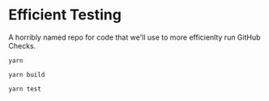 # Efficient Testing

A horribly named repo for code that we'll use to more efficienlty run GitHub Checks.

```
yarn
```

```
yarn build
```

```
yarn test
```
